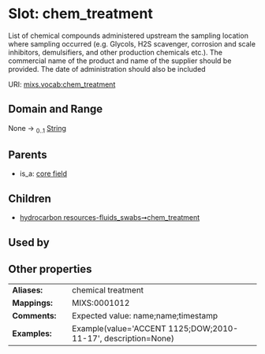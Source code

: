 
# Slot: chem_treatment


List of chemical compounds administered upstream the sampling location where sampling occurred (e.g. Glycols, H2S scavenger, corrosion and scale inhibitors, demulsifiers, and other production chemicals etc.). The commercial name of the product and name of the supplier should be provided. The date of administration should also be included

URI: [mixs.vocab:chem_treatment](https://w3id.org/mixs/vocab/chem_treatment)


## Domain and Range

None &#8594;  <sub>0..1</sub> [String](types/String.md)

## Parents

 *  is_a: [core field](core_field.md)

## Children

 *  [hydrocarbon resources-fluids_swabs➞chem_treatment](hydrocarbon_resources_fluids_swabs_chem_treatment.md)

## Used by


## Other properties

|  |  |  |
| --- | --- | --- |
| **Aliases:** | | chemical treatment |
| **Mappings:** | | MIXS:0001012 |
| **Comments:** | | Expected value: name;name;timestamp |
| **Examples:** | | Example(value='ACCENT 1125;DOW;2010-11-17', description=None) |

